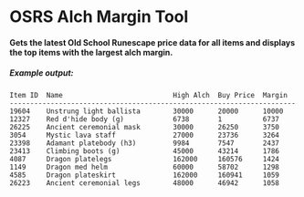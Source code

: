 # OSRS Alch Margin Tool
#### Gets the latest Old School Runescape price data for all items and displays the top items with the largest alch margin.

##### Example output:
```
Item ID  Name                           High Alch  Buy Price  Margin    
----------------------------------------------------------------------
19604    Unstrung light ballista        30000      20000      10000     
12327    Red d'hide body (g)            6738       1          6737      
26225    Ancient ceremonial mask        30000      26250      3750      
3054     Mystic lava staff              27000      23736      3264      
23398    Adamant platebody (h3)         9984       7547       2437      
23413    Climbing boots (g)             45000      43214      1786      
4087     Dragon platelegs               162000     160576     1424      
1149     Dragon med helm                60000      58702      1298      
4585     Dragon plateskirt              162000     160941     1059      
26223    Ancient ceremonial legs        48000      46942      1058 
```
